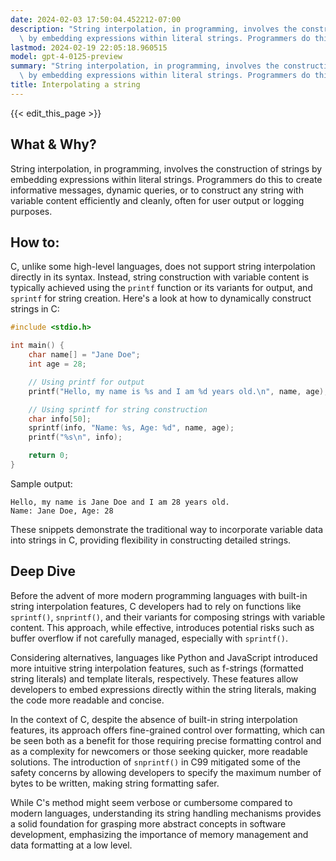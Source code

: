 ```yaml
---
date: 2024-02-03 17:50:04.452212-07:00
description: "String interpolation, in programming, involves the construction of strings\
  \ by embedding expressions within literal strings. Programmers do this to create\u2026"
lastmod: 2024-02-19 22:05:18.960515
model: gpt-4-0125-preview
summary: "String interpolation, in programming, involves the construction of strings\
  \ by embedding expressions within literal strings. Programmers do this to create\u2026"
title: Interpolating a string
---
```


{{< edit_this_page >}}

## What & Why?

String interpolation, in programming, involves the construction of strings by embedding expressions within literal strings. Programmers do this to create informative messages, dynamic queries, or to construct any string with variable content efficiently and cleanly, often for user output or logging purposes.

## How to:

C, unlike some high-level languages, does not support string interpolation directly in its syntax. Instead, string construction with variable content is typically achieved using the `printf` function or its variants for output, and `sprintf` for string creation. Here's a look at how to dynamically construct strings in C:

```c
#include <stdio.h>

int main() {
    char name[] = "Jane Doe";
    int age = 28;

    // Using printf for output
    printf("Hello, my name is %s and I am %d years old.\n", name, age);

    // Using sprintf for string construction
    char info[50];
    sprintf(info, "Name: %s, Age: %d", name, age);
    printf("%s\n", info);

    return 0;
}
```
Sample output:
```
Hello, my name is Jane Doe and I am 28 years old.
Name: Jane Doe, Age: 28
```
These snippets demonstrate the traditional way to incorporate variable data into strings in C, providing flexibility in constructing detailed strings.

## Deep Dive

Before the advent of more modern programming languages with built-in string interpolation features, C developers had to rely on functions like `sprintf()`, `snprintf()`, and their variants for composing strings with variable content. This approach, while effective, introduces potential risks such as buffer overflow if not carefully managed, especially with `sprintf()`.

Considering alternatives, languages like Python and JavaScript introduced more intuitive string interpolation features, such as f-strings (formatted string literals) and template literals, respectively. These features allow developers to embed expressions directly within the string literals, making the code more readable and concise.

In the context of C, despite the absence of built-in string interpolation features, its approach offers fine-grained control over formatting, which can be seen both as a benefit for those requiring precise formatting control and as a complexity for newcomers or those seeking quicker, more readable solutions. The introduction of `snprintf()` in C99 mitigated some of the safety concerns by allowing developers to specify the maximum number of bytes to be written, making string formatting safer.

While C's method might seem verbose or cumbersome compared to modern languages, understanding its string handling mechanisms provides a solid foundation for grasping more abstract concepts in software development, emphasizing the importance of memory management and data formatting at a low level.
